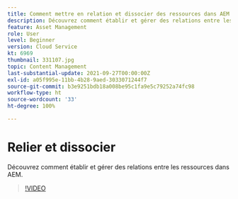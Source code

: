 ```yaml
---
title: Comment mettre en relation et dissocier des ressources dans AEM
description: Découvrez comment établir et gérer des relations entre les ressources dans AEM.
feature: Asset Management
role: User
level: Beginner
version: Cloud Service
kt: 6969
thumbnail: 331107.jpg
topic: Content Management
last-substantial-update: 2021-09-27T00:00:00Z
exl-id: a05f995e-11bb-4b28-9aed-3033071244f7
source-git-commit: b3e9251bdb18a008be95c1fa9e5c79252a74fc98
workflow-type: ht
source-wordcount: '33'
ht-degree: 100%

---
```


# Relier et dissocier

Découvrez comment établir et gérer des relations entre les ressources dans AEM.

>[!VIDEO](https://video.tv.adobe.com/v/331107?quality=12&learn=on)
